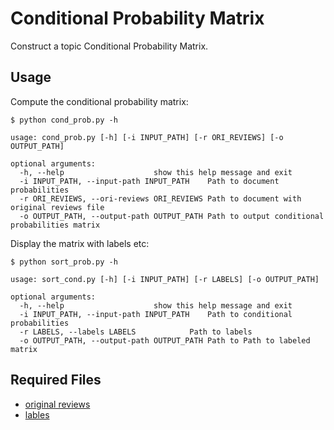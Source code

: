 # Conditional Probability Matrix

Construct a topic Conditional Probability Matrix.

## Usage

Compute the conditional probability matrix:

`$ python cond_prob.py -h`

```
usage: cond_prob.py [-h] [-i INPUT_PATH] [-r ORI_REVIEWS] [-o OUTPUT_PATH]

optional arguments:
  -h, --help					show this help message and exit
  -i INPUT_PATH, --input-path INPUT_PATH	Path to document probabilities
  -r ORI_REVIEWS, --ori-reviews ORI_REVIEWS	Path to document with original reviews file
  -o OUTPUT_PATH, --output-path OUTPUT_PATH	Path to output conditional probabilities matrix
```

Display the matrix with labels etc:

`$ python sort_prob.py -h`

```
usage: sort_cond.py [-h] [-i INPUT_PATH] [-r LABELS] [-o OUTPUT_PATH]

optional arguments:
  -h, --help					show this help message and exit
  -i INPUT_PATH, --input-path INPUT_PATH	Path to conditional probabilities
  -r LABELS, --labels LABELS			Path to labels
  -o OUTPUT_PATH, --output-path OUTPUT_PATH	Path to Path to labeled matrix
```

## Required Files

* [original reviews](../sample/review_data.txt)
* [lables](../sample/labels.csv)
